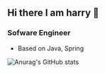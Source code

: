 ## Hi there I am harry 👋

### Sofware Engineer
+ Based on Java, Spring




![Anurag's GitHub stats](https://github-readme-stats.vercel.app/api?username=harrie8&hide=contribs,prs&show_icons=true&theme=테마)

<!--
**harrie8/harrie8** is a ✨ _special_ ✨ repository because its `README.md` (this file) appears on your GitHub profile.

Here are some ideas to get you started:

- 🔭 I’m currently working on ...
- 🌱 I’m currently learning ...
- 👯 I’m looking to collaborate on ...
- 🤔 I’m looking for help with ...
- 💬 Ask me about ...
- 📫 How to reach me: ...
- 😄 Pronouns: ...
- ⚡ Fun fact: ...
-->
